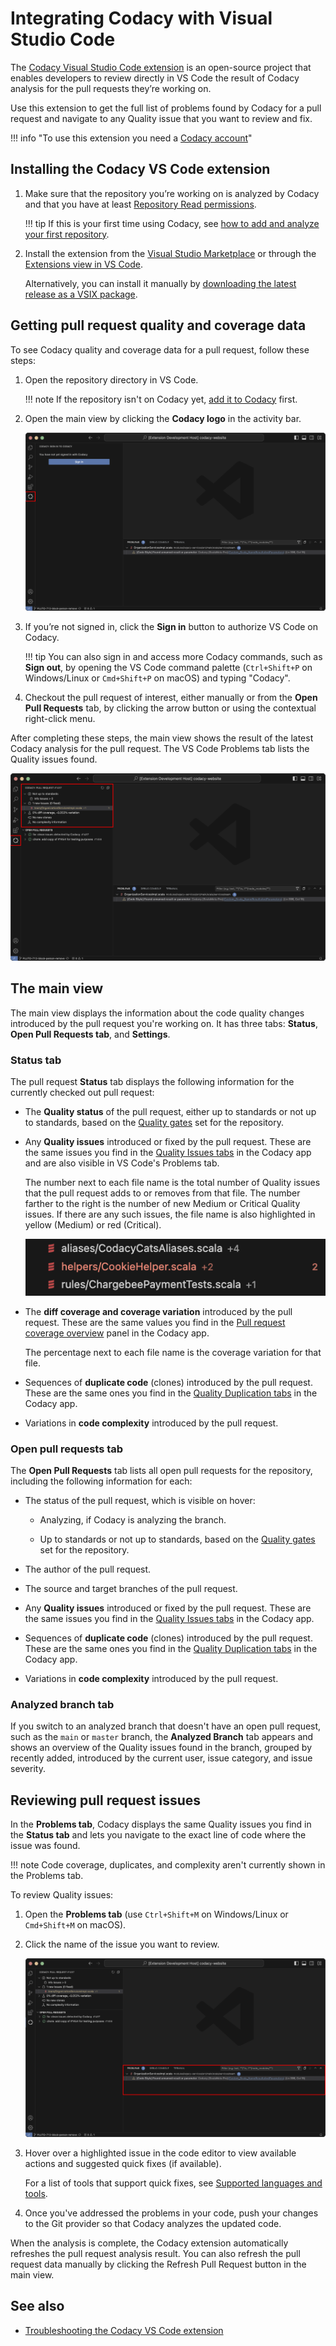 # Integrating Codacy with Visual Studio Code

<!-- TODO ALA-697

## Content
x There is a new Open Pull Requests tab, listing, for each PR:
    x Who opened the PR
    x Source and target branches of the PR
    x Same metrics as the open PR
        x Except the quality status, which appears on hover and uses a symbol to clarify
        x The symbol also displays if it’s analyzing
            x The symbol and hover message change to signal this
x All PRs are displayed, even non-analyzed ones, with a message. It's not necessary to mention this.
x Each open pull request lets the user:
    x Check out the associated branch
        x By clicking an arrow that appears on click/hover
        x By using a contextual right-click menu
x If switching to an analyzed branch with no open pull request, the extension shows issues for that branch
x For a full list of Codacy commands, Cmd + Shift + P

## Structure
- Refactor page IA to follow concept-task-reference
    - Review titles of the section "The main view" and subsections
x Remove mention of the Codacy status bar icon.

## Visuals
x Screenshot updates
--> 

The [Codacy Visual Studio Code extension](https://github.com/codacy/codacy-vscode-extension) is an open-source project that enables developers to review directly in VS Code the result of Codacy analysis for the pull requests they’re working on.

Use this extension to get the full list of problems found by Codacy for a pull request and navigate to any Quality issue that you want to review and fix.

!!! info "To use this extension you need a [Codacy account](https://www.codacy.com/signup-codacy)"

## Installing the Codacy VS Code extension

1.  Make sure that the repository you’re working on is analyzed by Codacy and that you have at least [Repository Read permissions](../organizations/roles-and-permissions-for-organizations.md).

    !!! tip
        If this is your first time using Codacy, see [how to add and analyze your first repository](./codacy-quickstart.md#adding-your-first-repository).

1.  Install the extension from the [Visual Studio Marketplace](https://marketplace.visualstudio.com/items?itemName=codacy-app.codacy) or through the [Extensions view in VS Code](https://code.visualstudio.com/docs/editor/extension-marketplace#_browse-for-extensions).

    Alternatively, you can install it manually by [downloading the latest release as a VSIX package](https://github.com/codacy/codacy-vscode-extension/releases).

## Getting pull request quality and coverage data

To see Codacy quality and coverage data for a pull request, follow these steps:

1.  Open the repository directory in VS Code.

    !!! note
        If the repository isn't on Codacy yet, [add it to Codacy](../organizations/managing-repositories.md#adding-a-repository) first.

1.  Open the main view by clicking the **Codacy logo** in the activity bar.

    ![Codacy main view](images/codacy-vscode-extension-sign-in.png)

1.  If you’re not signed in, click the **Sign in** button to authorize VS Code on Codacy.

    !!! tip
        You can also sign in and access more Codacy commands, such as **Sign out**, by opening the VS Code command palette (`Ctrl+Shift+P` on Windows/Linux or `Cmd+Shift+P` on macOS) and typing "Codacy".

1.  Checkout the pull request of interest, either manually or from the **Open Pull Requests** tab, by clicking the arrow button or using the contextual right-click menu.

After completing these steps, the main view shows the result of the latest Codacy analysis for the pull request. The VS Code Problems tab lists the Quality issues found.

![Codacy main view](images/codacy-vscode-extension-main-view.png)

## The main view

The main view displays the information about the code quality changes introduced by the pull request you're working on. It has three tabs: **Status**, **Open Pull Requests tab**, and **Settings**.

### Status tab

The pull request **Status** tab displays the following information for the currently checked out pull request:

-   The **Quality status** of the pull request, either up to standards or not up to standards, based on the [Quality gates](../repositories-configure/adjusting-quality-gates.md) set for the repository.

-   Any **Quality issues** introduced or fixed by the pull request. These are the same issues you find in the [Quality Issues tabs](../repositories/pull-requests.md#issues-tabs) in the Codacy app and are also visible in VS Code's Problems tab.

    The number next to each file name is the total number of Quality issues that the pull request adds to or removes from that file. The number farther to the right is the number of new Medium or Critical Quality issues. If there are any such issues, the file name is also highlighted in yellow (Medium) or red (Critical).

    ![Important issues](./images/codacy-vscode-extension-important-issues.png)

-   The **diff coverage and coverage variation** introduced by the pull request. These are the same values you find in the [Pull request coverage overview](../repositories-coverage/pull-requests.md#coverage-overview) panel in the Codacy app.

    The percentage next to each file name is the coverage variation for that file.

-   Sequences of **duplicate code** (clones) introduced by the pull request. These are the same ones you find in the [Quality Duplication tabs](../repositories/pull-requests.md#duplication-tabs) in the Codacy app.

-   Variations in **code complexity** introduced by the pull request.

### Open pull requests tab

The **Open Pull Requests** tab lists all open pull requests for the repository, including the following information for each:

-   The status of the pull request, which is visible on hover:

    -   Analyzing, if Codacy is analyzing the branch.

    -   Up to standards or not up to standards, based on the [Quality gates](../repositories-configure/adjusting-quality-gates.md) set for the repository.

-   The author of the pull request.

-   The source and target branches of the pull request.

-   Any **Quality issues** introduced or fixed by the pull request. These are the same issues you find in the [Quality Issues tabs](../repositories/pull-requests.md#issues-tabs) in the Codacy app.

-   Sequences of **duplicate code** (clones) introduced by the pull request. These are the same ones you find in the [Quality Duplication tabs](../repositories/pull-requests.md#duplication-tabs) in the Codacy app.

-   Variations in **code complexity** introduced by the pull request.

### Analyzed branch tab

If you switch to an analyzed branch that doesn't have an open pull request, such as the `main` or `master` branch, the **Analyzed Branch** tab appears and shows an overview of the Quality issues found in the branch, grouped by recently added, introduced by the current user, issue category, and issue severity.

## Reviewing pull request issues

In the **Problems tab**, Codacy displays the same Quality issues you find in the **Status tab** and lets you navigate to the exact line of code where the issue was found.

!!! note
    Code coverage, duplicates, and complexity aren't currently shown in the Problems tab.

To review Quality issues:

1.  Open the **Problems tab** (use `Ctrl+Shift+M` on Windows/Linux or `Cmd+Shift+M` on macOS).

1.  Click the name of the issue you want to review.

    ![Navigate to a specific issue from the Problems tab](images/codacy-vscode-extension-problems-tab.png)

1.  Hover over a highlighted issue in the code editor to view available actions and suggested quick fixes (if available).

    For a list of tools that support quick fixes, see [Supported languages and tools](./supported-languages-and-tools.md#supported-languages-and-tools).

1.  Once you've addressed the problems in your code, push your changes to the Git provider so that Codacy analyzes the updated code.

When the analysis is complete, the Codacy extension automatically refreshes the pull request analysis result. You can also refresh the pull request data manually by clicking the Refresh Pull Request button in the main view.

## See also

-   [Troubleshooting the Codacy VS Code extension](https://github.com/codacy/codacy-vscode-extension#troubleshooting)
